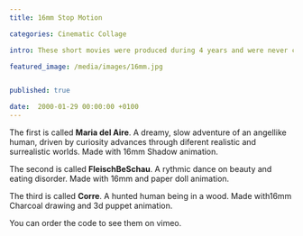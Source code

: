 ```yaml
---
title: 16mm Stop Motion

categories: Cinematic Collage

intro: These short movies were produced during 4 years and were never conceptualized. They are very pure and naif expressions of the will to communicate painful situations playfully.

featured_image: /media/images/16mm.jpg


published: true

date:  2000-01-29 00:00:00 +0100
---
```



The first is called **Maria del Aire**. A dreamy, slow adventure of an angellike human, driven by curiosity advances through diferent realistic and surrealistic worlds. Made with 16mm Shadow animation.

The second is called **FleischBeSchau**. A rythmic dance on beauty and eating disorder. Made with 16mm and paper doll animation.

The third is called **Corre**. A hunted human being in a wood. Made with16mm Charcoal drawing and 3d puppet animation.

You can order the code to see them on vimeo.


 

